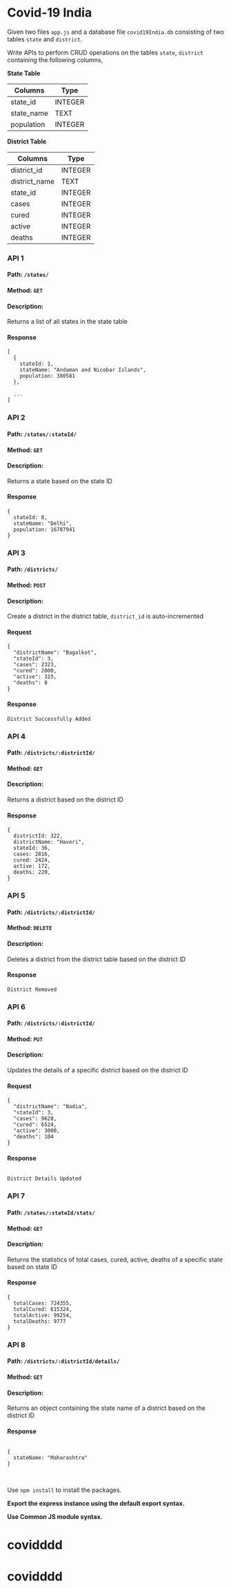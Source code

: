 # Covid-19 India

Given two files `app.js` and a database file `covid19India.db` consisting of two tables `state` and `district`.

Write APIs to perform CRUD operations on the tables `state`, `district` containing the following columns,

**State Table**

| Columns    | Type    |
| ---------- | ------- |
| state_id   | INTEGER |
| state_name | TEXT    |
| population | INTEGER |

**District Table**

| Columns       | Type    |
| ------------- | ------- |
| district_id   | INTEGER |
| district_name | TEXT    |
| state_id      | INTEGER |
| cases         | INTEGER |
| cured         | INTEGER |
| active        | INTEGER |
| deaths        | INTEGER |

### API 1

#### Path: `/states/`

#### Method: `GET`

#### Description:

Returns a list of all states in the state table

#### Response

```
[
  {
    stateId: 1,
    stateName: "Andaman and Nicobar Islands",
    population: 380581
  },

  ...
]
```

### API 2

#### Path: `/states/:stateId/`

#### Method: `GET`

#### Description:

Returns a state based on the state ID

#### Response

```
{
  stateId: 8,
  stateName: "Delhi",
  population: 16787941
}
```

### API 3

#### Path: `/districts/`

#### Method: `POST`

#### Description:

Create a district in the district table, `district_id` is auto-incremented

#### Request

```
{
  "districtName": "Bagalkot",
  "stateId": 3,
  "cases": 2323,
  "cured": 2000,
  "active": 315,
  "deaths": 8
}
```

#### Response

```
District Successfully Added
```

### API 4

#### Path: `/districts/:districtId/`

#### Method: `GET`

#### Description:

Returns a district based on the district ID

#### Response

```
{
  districtId: 322,
  districtName: "Haveri",
  stateId: 36,
  cases: 2816,
  cured: 2424,
  active: 172,
  deaths: 220,
}
```

### API 5

#### Path: `/districts/:districtId/`

#### Method: `DELETE`

#### Description:

Deletes a district from the district table based on the district ID

#### Response

```
District Removed

```

### API 6

#### Path: `/districts/:districtId/`

#### Method: `PUT`

#### Description:

Updates the details of a specific district based on the district ID

#### Request

```
{
  "districtName": "Nadia",
  "stateId": 3,
  "cases": 9628,
  "cured": 6524,
  "active": 3000,
  "deaths": 104
}
```

#### Response

```

District Details Updated

```

### API 7

#### Path: `/states/:stateId/stats/`

#### Method: `GET`

#### Description:

Returns the statistics of total cases, cured, active, deaths of a specific state based on state ID

#### Response

```
{
  totalCases: 724355,
  totalCured: 615324,
  totalActive: 99254,
  totalDeaths: 9777
}

```

### API 8

#### Path: `/districts/:districtId/details/`

#### Method: `GET`

#### Description:

Returns an object containing the state name of a district based on the district ID

#### Response

```

{
  stateName: "Maharashtra"
}

```

<br/>

Use `npm install` to install the packages.

**Export the express instance using the default export syntax.**

**Use Common JS module syntax.**
# covidddd
# covidddd
